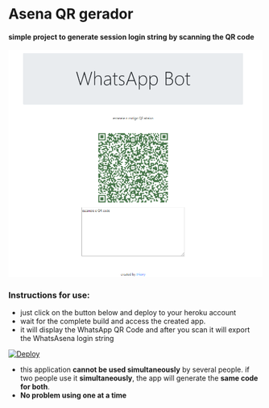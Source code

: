 # Asena QR gerador
#### simple project to generate session login string by scanning the QR code

![alt text](https://raw.githubusercontent.com/erickythierry/asena-qr-gerador/4d8ffb4f74696f625bb8762d7838a6d93886921c/exemple.png)

### Instructions for use:
- just click on the button below and deploy to your heroku account
- wait for the complete build and access the created app.
- it will display the WhatsApp QR Code and after you scan it will export the WhatsAsena login string 

[![Deploy](https://www.herokucdn.com/deploy/button.svg)](https://heroku.com/deploy?template=https://github.com/erickythierry/asena-qr-gerador/tree/main)

- this application **cannot be used simultaneously** by several people. if two people use it **simultaneously**, the app will generate the **same code for both**.
- **No problem using one at a time**
